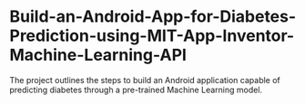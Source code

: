 # Build-an-Android-App-for-Diabetes-Prediction-using-MIT-App-Inventor-Machine-Learning-API
The project outlines the steps to build an Android application capable of predicting diabetes through a pre-trained Machine Learning model.
